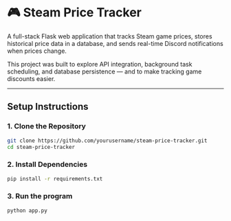 # 🎮 Steam Price Tracker

A full-stack Flask web application that tracks Steam game prices, stores historical price data in a database, and sends real-time Discord notifications when prices change.

This project was built to explore API integration, background task scheduling, and database persistence — and to make tracking game discounts easier.

---

## Setup Instructions


### 1. Clone the Repository
```bash
git clone https://github.com/yourusername/steam-price-tracker.git
cd steam-price-tracker
```

### 2. Install Dependencies
```bash
pip install -r requirements.txt
```

### 3. Run the program
```bash
python app.py
```
